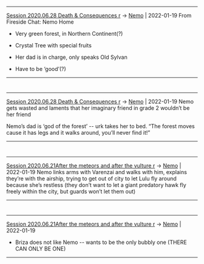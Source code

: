 

#
---

[Session 2020.06.28 Death & Consequences r](TheWik-main/sessions/notes_matteo_brianedit/Session%202020.06.28%20Death%20&%20Consequences%20r.md) -> [Nemo](Nemo.md) | 2022-01-19
From Fireside Chat: Nemo Home

-   Very green forest, in Northern Continent(?)
    
-   Crystal Tree with special fruits
    
-   Her dad is in charge, only speaks Old Sylvan
    
-   Have to be ‘good’(?)

---


#
---

[Session 2020.06.28 Death & Consequences r](TheWik-main/sessions/notes_matteo_brianedit/Session%202020.06.28%20Death%20&%20Consequences%20r.md) -> [Nemo](Nemo.md) | 2022-01-19
Nemo gets wasted and laments that her imaginary friend in grade 2 wouldn’t be her friend

Nemo’s dad is ‘god of the forest’ -- urk takes her to bed. “The forest moves cause it has legs and it walks around, you’ll never find it!”

---


#
---

[Session 2020.06.21After the meteors and after the vulture r](TheWik-main/sessions/notes_matteo_brianedit/Session%202020.06.21After%20the%20meteors%20and%20after%20the%20vulture%20r.md) -> [Nemo](Nemo.md) | 2022-01-19
Nemo links arms with Varenzai and walks with him, explains they’re with the airship, trying to get out of city to let Lulu fly around because she’s restless (they don’t want to let a giant predatory hawk fly freely within the city, but guards won’t let them out)

---


#
---

[Session 2020.06.21After the meteors and after the vulture r](TheWik-main/sessions/notes_matteo_brianedit/Session%202020.06.21After%20the%20meteors%20and%20after%20the%20vulture%20r.md) -> [Nemo](Nemo.md) | 2022-01-19
-   Briza does not like Nemo -- wants to be the only bubbly one (THERE CAN ONLY BE ONE)

---
